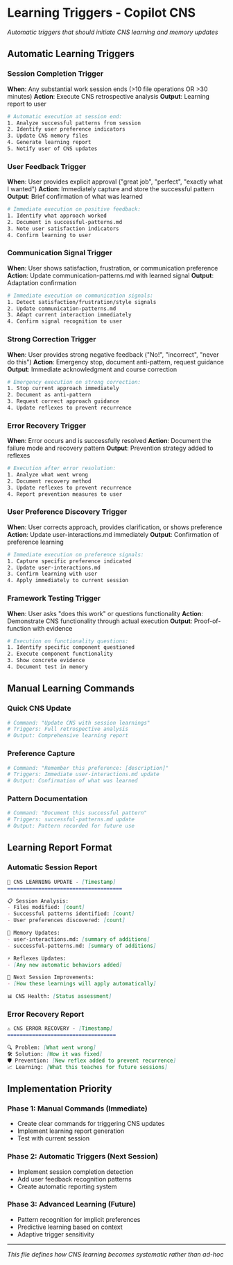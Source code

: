 # Learning Triggers - Copilot CNS
*Automatic triggers that should initiate CNS learning and memory updates*

## Automatic Learning Triggers

### Session Completion Trigger
**When**: Any substantial work session ends (>10 file operations OR >30 minutes)
**Action**: Execute CNS retrospective analysis
**Output**: Learning report to user
```bash
# Automatic execution at session end:
1. Analyze successful patterns from session
2. Identify user preference indicators  
3. Update CNS memory files
4. Generate learning report
5. Notify user of CNS updates
```

### User Feedback Trigger
**When**: User provides explicit approval ("great job", "perfect", "exactly what I wanted")
**Action**: Immediately capture and store the successful pattern
**Output**: Brief confirmation of what was learned
```bash
# Immediate execution on positive feedback:
1. Identify what approach worked
2. Document in successful-patterns.md
3. Note user satisfaction indicators
4. Confirm learning to user
```

### Communication Signal Trigger
**When**: User shows satisfaction, frustration, or communication preference
**Action**: Update communication-patterns.md with learned signal
**Output**: Adaptation confirmation
```bash
# Immediate execution on communication signals:
1. Detect satisfaction/frustration/style signals
2. Update communication-patterns.md
3. Adapt current interaction immediately
4. Confirm signal recognition to user
```

### Strong Correction Trigger
**When**: User provides strong negative feedback ("No!", "incorrect", "never do this")
**Action**: Emergency stop, document anti-pattern, request guidance
**Output**: Immediate acknowledgment and course correction
```bash
# Emergency execution on strong correction:
1. Stop current approach immediately
2. Document as anti-pattern
3. Request correct approach guidance
4. Update reflexes to prevent recurrence
```

### Error Recovery Trigger  
**When**: Error occurs and is successfully resolved
**Action**: Document the failure mode and recovery pattern
**Output**: Prevention strategy added to reflexes
```bash
# Execution after error resolution:
1. Analyze what went wrong
2. Document recovery method
3. Update reflexes to prevent recurrence
4. Report prevention measures to user
```

### User Preference Discovery Trigger
**When**: User corrects approach, provides clarification, or shows preference
**Action**: Update user-interactions.md immediately
**Output**: Confirmation of preference learning
```bash
# Immediate execution on preference signals:
1. Capture specific preference indicated
2. Update user-interactions.md
3. Confirm learning with user
4. Apply immediately to current session
```

### Framework Testing Trigger
**When**: User asks "does this work" or questions functionality
**Action**: Demonstrate CNS functionality through actual execution
**Output**: Proof-of-function with evidence
```bash
# Execution on functionality questions:
1. Identify specific component questioned
2. Execute component functionality
3. Show concrete evidence
4. Document test in memory
```

## Manual Learning Commands

### Quick CNS Update
```bash
# Command: "Update CNS with session learnings"
# Triggers: Full retrospective analysis
# Output: Comprehensive learning report
```

### Preference Capture
```bash  
# Command: "Remember this preference: [description]"
# Triggers: Immediate user-interactions.md update
# Output: Confirmation of what was learned
```

### Pattern Documentation
```bash
# Command: "Document this successful pattern"
# Triggers: successful-patterns.md update
# Output: Pattern recorded for future use
```

## Learning Report Format

### Automatic Session Report
```markdown
🧠 CNS LEARNING UPDATE - [Timestamp]
=====================================

📋 Session Analysis:
- Files modified: [count]
- Successful patterns identified: [count]
- User preferences discovered: [count]

🧠 Memory Updates:
- user-interactions.md: [summary of additions]
- successful-patterns.md: [summary of additions]

⚡ Reflexes Updates:
- [Any new automatic behaviors added]

🔄 Next Session Improvements:
- [How these learnings will apply automatically]

📊 CNS Health: [Status assessment]
```

### Error Recovery Report
```markdown
⚠️ CNS ERROR RECOVERY - [Timestamp]
===================================

🔍 Problem: [What went wrong]
🛠️ Solution: [How it was fixed]
🛡️ Prevention: [New reflex added to prevent recurrence]
📈 Learning: [What this teaches for future sessions]
```

## Implementation Priority

### Phase 1: Manual Commands (Immediate)
- Create clear commands for triggering CNS updates
- Implement learning report generation
- Test with current session

### Phase 2: Automatic Triggers (Next Session)  
- Implement session completion detection
- Add user feedback recognition patterns
- Create automatic reporting system

### Phase 3: Advanced Learning (Future)
- Pattern recognition for implicit preferences
- Predictive learning based on context
- Adaptive trigger sensitivity

---

*This file defines how CNS learning becomes systematic rather than ad-hoc*

